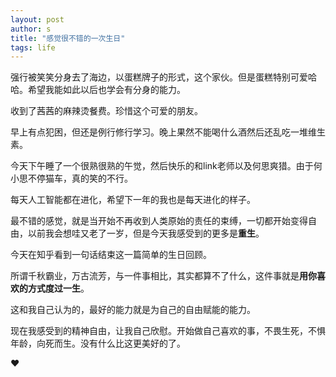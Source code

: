 ```yaml
---
layout: post
author: s
title: "感觉很不错的一次生日"
tags: life
---
```


强行被笑笑分身去了海边，以蛋糕牌子的形式，这个家伙。但是蛋糕特别可爱哈哈。希望我能如此以后也学会有分身的能力。

收到了茜茜的麻辣烫餐费。珍惜这个可爱的朋友。

早上有点犯困，但还是例行修行学习。晚上果然不能喝什么酒然后还乱吃一堆维生素。

今天下午睡了一个很熟很熟的午觉，然后快乐的和link老师以及何思爽猎。由于何小思不停猫车，真的笑的不行。

每天人工智能都在进化，希望下一年的我也是每天进化的样子。

最不错的感觉，就是当开始不再收到人类原始的责任的束缚，一切都开始变得自由，以前我会想哇又老了一岁，但是今天我感受到的更多是**重生**。

今天在知乎看到一句话结束这一篇简单的生日回顾。

所谓千秋霸业，万古流芳，与一件事相比，其实都算不了什么，这件事就是**用你喜欢的方式度过一生**。

这和我自己认为的，最好的能力就是为自己的自由赋能的能力。

现在我感受到的精神自由，让我自己欣慰。开始做自己喜欢的事，不畏生死，不惧年龄，向死而生。没有什么比这更美好的了。

❤️
